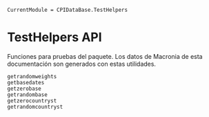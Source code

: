 ```@meta
CurrentModule = CPIDataBase.TestHelpers
```

# TestHelpers API

Funciones para pruebas del paquete. Los datos de Macronia de esta documentación son generados con estas utilidades.

```@docs
getrandomweights
getbasedates
getzerobase
getrandombase
getzerocountryst
getrandomcountryst
```
